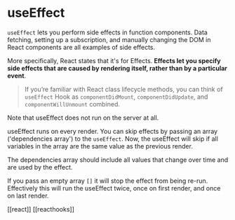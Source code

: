# useEffect

`useEffect` lets you perform side effects in function components. Data fetching, setting up a subscription, and manually changing the DOM in React components are all examples of side effects.

More specifically, React states that it's for Effects. **Effects let you specify side effects that are caused by rendering itself, rather than by a particular event**.

>If you’re familiar with React class lifecycle methods, you can think of `useEffect` Hook as `componentDidMount`, `componentDidUpdate`, and `componentWillUnmount` combined.

Note that useEffect does not run on the server at all.

useEffect runs on every render. You can skip effects by passing an array ('dependencies array') to the `useEffect`. Now, the useEffect will skip if all variables in the array are the same value as the previous render.

The dependencies array should include all values that change over time and are used by the effect.

If you pass an empty array `[]` it will stop the effect from being re-run. Effectively this will run the useEffect twice, once on first render, and once on last render.

[[react]]
[[reacthooks]]